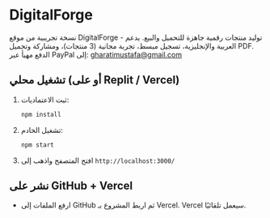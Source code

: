 
# DigitalForge

نسخة تجريبية من موقع DigitalForge - توليد منتجات رقمية جاهزة للتحميل والبيع.
يدعم العربية والإنجليزية، تسجيل مبسط، تجربة مجانية (3 منتجات)، ومشاركة وتحميل PDF.
الدفع مهيأ عبر PayPal إلى: gharatimustafa@gmail.com

## تشغيل محلي (أو على Replit / Vercel)

1. ثبت الاعتماديات:
   ```bash
   npm install
   ```
2. تشغيل الخادم:
   ```bash
   npm start
   ```
3. افتح المتصفح واذهب إلى `http://localhost:3000/`

## نشر على GitHub + Vercel
- ارفع الملفات إلى GitHub ثم اربط المشروع بـ Vercel. Vercel سيعمل تلقائيًا.

